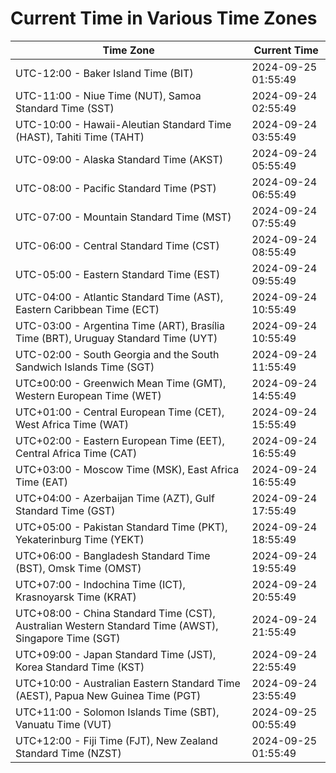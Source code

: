 # Current Time in Various Time Zones

| Time Zone | Current Time |
|-----------|--------------|
| UTC-12:00 - Baker Island Time (BIT) | 2024-09-25 01:55:49 |
| UTC-11:00 - Niue Time (NUT), Samoa Standard Time (SST) | 2024-09-24 02:55:49 |
| UTC-10:00 - Hawaii-Aleutian Standard Time (HAST), Tahiti Time (TAHT) | 2024-09-24 03:55:49 |
| UTC-09:00 - Alaska Standard Time (AKST) | 2024-09-24 05:55:49 |
| UTC-08:00 - Pacific Standard Time (PST) | 2024-09-24 06:55:49 |
| UTC-07:00 - Mountain Standard Time (MST) | 2024-09-24 07:55:49 |
| UTC-06:00 - Central Standard Time (CST) | 2024-09-24 08:55:49 |
| UTC-05:00 - Eastern Standard Time (EST) | 2024-09-24 09:55:49 |
| UTC-04:00 - Atlantic Standard Time (AST), Eastern Caribbean Time (ECT) | 2024-09-24 10:55:49 |
| UTC-03:00 - Argentina Time (ART), Brasília Time (BRT), Uruguay Standard Time (UYT) | 2024-09-24 10:55:49 |
| UTC-02:00 - South Georgia and the South Sandwich Islands Time (SGT) | 2024-09-24 11:55:49 |
| UTC±00:00 - Greenwich Mean Time (GMT), Western European Time (WET) | 2024-09-24 14:55:49 |
| UTC+01:00 - Central European Time (CET), West Africa Time (WAT) | 2024-09-24 15:55:49 |
| UTC+02:00 - Eastern European Time (EET), Central Africa Time (CAT) | 2024-09-24 16:55:49 |
| UTC+03:00 - Moscow Time (MSK), East Africa Time (EAT) | 2024-09-24 16:55:49 |
| UTC+04:00 - Azerbaijan Time (AZT), Gulf Standard Time (GST) | 2024-09-24 17:55:49 |
| UTC+05:00 - Pakistan Standard Time (PKT), Yekaterinburg Time (YEKT) | 2024-09-24 18:55:49 |
| UTC+06:00 - Bangladesh Standard Time (BST), Omsk Time (OMST) | 2024-09-24 19:55:49 |
| UTC+07:00 - Indochina Time (ICT), Krasnoyarsk Time (KRAT) | 2024-09-24 20:55:49 |
| UTC+08:00 - China Standard Time (CST), Australian Western Standard Time (AWST), Singapore Time (SGT) | 2024-09-24 21:55:49 |
| UTC+09:00 - Japan Standard Time (JST), Korea Standard Time (KST) | 2024-09-24 22:55:49 |
| UTC+10:00 - Australian Eastern Standard Time (AEST), Papua New Guinea Time (PGT) | 2024-09-24 23:55:49 |
| UTC+11:00 - Solomon Islands Time (SBT), Vanuatu Time (VUT) | 2024-09-25 00:55:49 |
| UTC+12:00 - Fiji Time (FJT), New Zealand Standard Time (NZST) | 2024-09-25 01:55:49 |
